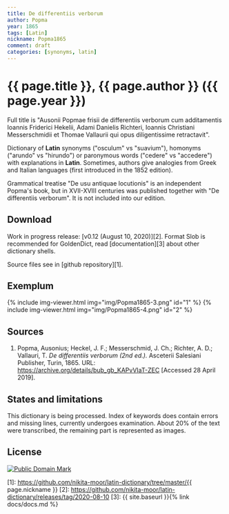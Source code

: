 ```yaml
---
title: De differentiis verborum
author: Popma
year: 1865
tags: [Latin]
nickname: Popma1865
comment: draft
categories: [synonyms, latin]
---
```

# {{ page.title }}, {{ page.author }} ({{ page.year }})

Full title is "Ausonii Popmae frisii de differentiis verborum cum additamentis Ioannis Friderici Hekelii, Adami Danielis Richteri, Ioannis Christiani Messerschmidii et Thomae Vallaurii qui opus diligentissime retractavit".

Dictionary of **Latin** synonyms ("osculum" vs "suavium"), homonyms ("arundo" vs "hirundo") or paronymous words ("cedere" vs "accedere") with explanations in **Latin**. Sometimes, authors give analogies from Greek and Italian languages (first introduced in the 1852 edition).

Grammatical treatise "De usu antiquae locutionis" is an independent Popma's book, but in XVII-XVIII centuries was published together with "De differentiis verborum". It is not included into our edition.


## Download

Work in progress release: [v0.12 (August 10, 2020)][2]. Format Slob is recommended for GoldenDict, read [documentation][3] about other dictionary shells.

Source files see in [github repository][1].


## Exemplum

{% include img-viewer.html img="img/Popma1865-3.png" id="1" %}
{% include img-viewer.html img="img/Popma1865-4.png" id="2" %}


## Sources

1. Popma, Ausonius; Heckel, J. F.; Messerschmid, J. Ch.; Richter, A. D.; Vallauri, T. _De differentiis verborum (2nd ed.)._ Asceterii Salesiani Publisher, Turin, 1865. URL: <https://archive.org/details/bub_gb_KAPvVIaT-ZEC> \[Accessed 28 April 2019\].


## States and limitations

This dictionary is being processed. Index of keywords does contain errors and missing lines, currently undergoes examination. About 20% of the text were transcribed, the remaining part is represented as images.


## License

<a rel="license" href="http://creativecommons.org/publicdomain/mark/1.0/">
<img src="https://licensebuttons.net/p/mark/1.0/88x31.png"
     style="border-style: none;" alt="Public Domain Mark" />
</a>


[1]: https://github.com/nikita-moor/latin-dictionary/tree/master/{{ page.nickname }}
[2]: https://github.com/nikita-moor/latin-dictionary/releases/tag/2020-08-10
[3]: {{ site.baseurl }}{% link docs/docs.md %}


